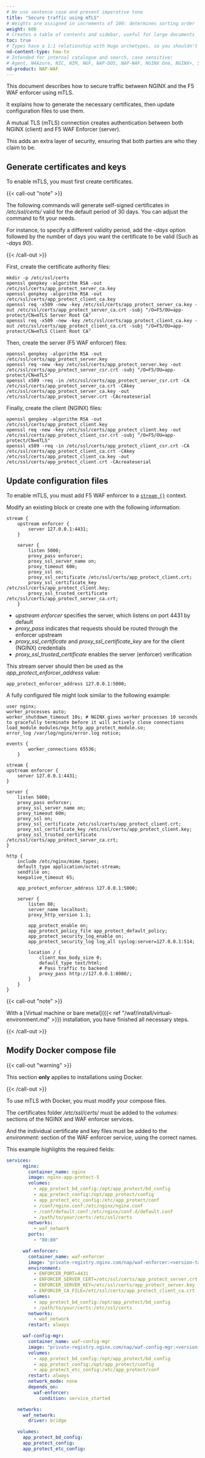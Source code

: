 ```yaml
---
# We use sentence case and present imperative tone
title: "Secure traffic using mTLS"
# Weights are assigned in increments of 100: determines sorting order
weight: 600
# Creates a table of contents and sidebar, useful for large documents
toc: true
# Types have a 1:1 relationship with Hugo archetypes, so you shouldn't need to change this
nd-content-type: how-to
# Intended for internal catalogue and search, case sensitive:
# Agent, N4Azure, NIC, NIM, NGF, NAP-DOS, NAP-WAF, NGINX One, NGINX+, Solutions, Unit
nd-product: NAP-WAF
---
```


This document describes how to secure traffic between NGINX and the F5 WAF enforcer using mTLS.

It explains how to generate the necessary certificates, then update configuration files to use them.

A mutual TLS (mTLS) connection creates authentication between both NGINX (client) and F5 WAF Enforcer (server). 

This adds an extra layer of security, ensuring that both parties are who they claim to be.

## Generate certificates and keys

To enable mTLS, you must first create certificates.

{{< call-out "note" >}}

The following commands will generate self-signed certificates in _/etc/ssl/certs/_ valid for the default period of 30 days. You can adjust the command to fit your needs. 

For instance, to specify a different validity period, add the _-days_ option followed by the number of days you want the certificate to be valid (Such as _-days 90_).

{{< /call-out >}}

First, create the certificate authority files:

```shell
mkdir -p /etc/ssl/certs
openssl genpkey -algorithm RSA -out /etc/ssl/certs/app_protect_server_ca.key
openssl genpkey -algorithm RSA -out /etc/ssl/certs/app_protect_client_ca.key
openssl req -x509 -new -key /etc/ssl/certs/app_protect_server_ca.key -out /etc/ssl/certs/app_protect_server_ca.crt -subj "/O=F5/OU=app-protect/CN=mTLS Server Root CA"
openssl req -x509 -new -key /etc/ssl/certs/app_protect_client_ca.key -out /etc/ssl/certs/app_protect_client_ca.crt -subj "/O=F5/OU=app-protect/CN=mTLS Client Root CA"
```

Then, create the server (F5 WAF enforcer) files:

```shell
openssl genpkey -algorithm RSA -out /etc/ssl/certs/app_protect_server.key
openssl req -new -key /etc/ssl/certs/app_protect_server.key -out /etc/ssl/certs/app_protect_server_csr.crt -subj "/O=F5/OU=app-protect/CN=mTLS"
openssl x509 -req -in /etc/ssl/certs/app_protect_server_csr.crt -CA /etc/ssl/certs/app_protect_server_ca.crt -CAkey /etc/ssl/certs/app_protect_server_ca.key -out /etc/ssl/certs/app_protect_server.crt -CAcreateserial
```

Finally, create the client (NGINX) files:

```shell
openssl genpkey -algorithm RSA -out /etc/ssl/certs/app_protect_client.key
openssl req -new -key /etc/ssl/certs/app_protect_client.key -out /etc/ssl/certs/app_protect_client_csr.crt -subj "/O=F5/OU=app-protect/CN=mTLS"
openssl x509 -req -in /etc/ssl/certs/app_protect_client_csr.crt -CA /etc/ssl/certs/app_protect_client_ca.crt -CAkey /etc/ssl/certs/app_protect_client_ca.key -out /etc/ssl/certs/app_protect_client.crt -CAcreateserial
```

## Update configuration files

To enable mTLS, you must add F5 WAF enforcer to a [`stream {}`](https://nginx.org/en/docs/stream/ngx_stream_core_module.html#stream) context.

Modify an existing block or create one with the following information:

```nginx {hl_lines=[3, 8, 12, 13, 14]}
stream {
    upstream enforcer {
        server 127.0.0.1:4431;
    }

    server {
        listen 5000;
        proxy_pass enforcer;
        proxy_ssl_server_name on;
        proxy_timeout 60m;
        proxy_ssl on;
        proxy_ssl_certificate /etc/ssl/certs/app_protect_client.crt;
        proxy_ssl_certificate_key /etc/ssl/certs/app_protect_client.key;
        proxy_ssl_trusted_certificate /etc/ssl/certs/app_protect_server_ca.crt;
    }
```

- _upstream enforcer_ specifies the server, which listens on port 4431 by default
- _proxy_pass_ indicates that requests should be routed through the enforcer upstream
- _proxy_ssl_certificate_ and _proxy_ssl_certificate_key_ are for the client (NGINX) credentials
- _proxy_ssl_trusted_certificate_ enables the server (enforcer) verification

This stream server should then be used as the _app_protect_enforcer_address_ value:

```shell
app_protect_enforcer_address 127.0.0.1:5000;
```

A fully configured file might look similar to the following example:

```nginx {hl_lines=[12,13,14, 18, 22, 23, 24, 33]}
user nginx;
worker_processes auto;
worker_shutdown_timeout 10s; # NGINX gives worker processes 10 seconds to gracefully terminate before it will actively close connections
load_module modules/ngx_http_app_protect_module.so;
error_log /var/log/nginx/error.log notice;

events {
        worker_connections 65536;
    }

stream {
upstream enforcer {
    server 127.0.0.1:4431;
}

server {
    listen 5000;
    proxy_pass enforcer;
    proxy_ssl_server_name on;
    proxy_timeout 60m;
    proxy_ssl on;
    proxy_ssl_certificate /etc/ssl/certs/app_protect_client.crt;
    proxy_ssl_certificate_key /etc/ssl/certs/app_protect_client.key;
    proxy_ssl_trusted_certificate /etc/ssl/certs/app_protect_server_ca.crt;
}

http {
    include /etc/nginx/mime.types;
    default_type application/octet-stream;
    sendfile on;
    keepalive_timeout 65;

    app_protect_enforcer_address 127.0.0.1:5000;

    server {
        listen 80;
        server_name localhost;
        proxy_http_version 1.1;

        app_protect_enable on;
        app_protect_policy_file app_protect_default_policy;
        app_protect_security_log_enable on;
        app_protect_security_log log_all syslog:server=127.0.0.1:514;

        location / {
            client_max_body_size 0;
            default_type text/html;
            # Pass traffic to backend
            proxy_pass http://127.0.0.1:8080/;
        }
    }
}
```

{{< call-out "note" >}}

With a [Virtual machine or bare metal]({{< ref "/waf/install/virtual-environment.md" >}}) installation, you have finished all necessary steps.

{{< /call-out >}}

## Modify Docker compose file

{{< call-out "warning" >}}

This section **only** applies to installations using Docker.

{{< /call-out >}}

To use mTLS with Docker, you must modify your compose files.

The certificates folder _/etc/ssl/certs/_ must be added to the _volumes:_ sections of the NGINX and WAF enforcer services.

And the individual certificate and key files must be added to the _environment:_ section of the WAF enforcer service, using the correct names.

This example highlights the required fields:

```yaml {hl_lines=[11, 22, 23, 24, 27]}
services:
	  nginx:
	    container_name: nginx
	    image: nginx-app-protect-5
	    volumes:
	      - app_protect_bd_config:/opt/app_protect/bd_config
	      - app_protect_config:/opt/app_protect/config
	      - app_protect_etc_config:/etc/app_protect/conf
	      - /conf/nginx.conf:/etc/nginx/nginx.conf
	      - /conf/default.conf:/etc/nginx/conf.d/default.conf 
	      - /path/to/your/certs:/etc/ssl/certs
	    networks:
	      - waf_network
	    ports:
	      - "80:80"

	  waf-enforcer:
	    container_name: waf-enforcer
	    image: "private-registry.nginx.com/nap/waf-enforcer:<version-tag>"
	    environment:
	      - ENFORCER_PORT=4431
	      - ENFORCER_SERVER_CERT=/etc/ssl/certs/app_protect_server.crt
	      - ENFORCER_SERVER_KEY=/etc/ssl/certs/app_protect_server.key
	      - ENFORCER_CA_FILE=/etc/ssl/certs/app_protect_client_ca.crt
	    volumes:
	      - app_protect_bd_config:/opt/app_protect/bd_config
	      - /path/to/your/certs:/etc/ssl/certs
	    networks:
	      - waf_network
	    restart: always

	  waf-config-mgr:
	    container_name: waf-config-mgr
	    image: "private-registry.nginx.com/nap/waf-config-mgr:<version-tag>"
	    volumes:
	      - app_protect_bd_config:/opt/app_protect/bd_config
	      - app_protect_config:/opt/app_protect/config
	      - app_protect_etc_config:/etc/app_protect/conf
	    restart: always
	    network_mode: none
	    depends_on:
	      waf-enforcer:
	        condition: service_started

	networks:
	  waf_network:
	    driver: bridge

	volumes:
	  app_protect_bd_config:
	  app_protect_config:
	  app_protect_etc_config:
```

